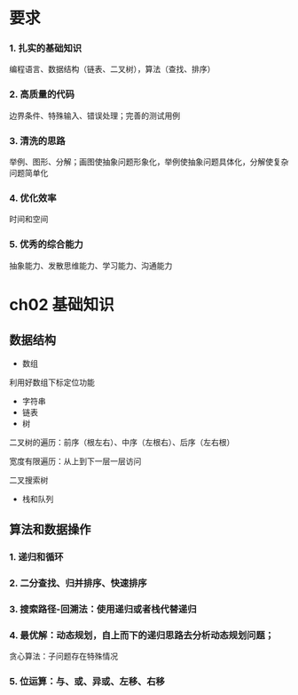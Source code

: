 # 要求
### 1. 扎实的基础知识

编程语言、数据结构（链表、二叉树），算法（查找、排序）

### 2. 高质量的代码

边界条件、特殊输入、错误处理；完善的测试用例

### 3. 清洗的思路

举例、图形、分解；画图使抽象问题形象化，举例使抽象问题具体化，分解使复杂问题简单化

### 4. 优化效率
时间和空间

### 5. 优秀的综合能力
抽象能力、发散思维能力、学习能力、沟通能力

# ch02 基础知识

## 数据结构
- 数组

利用好数组下标定位功能

- 字符串
- 链表
- 树

二叉树的遍历：前序（根左右）、中序（左根右）、后序（左右根）

宽度有限遍历：从上到下一层一层访问

二叉搜索树

- 栈和队列

## 算法和数据操作
### 1. 递归和循环

### 2. 二分查找、归并排序、快速排序

### 3. 搜索路径-回溯法：使用递归或者栈代替递归

### 4. 最优解：动态规划，自上而下的递归思路去分析动态规划问题；
贪心算法：子问题存在特殊情况

### 5. 位运算：与、或、异或、左移、右移